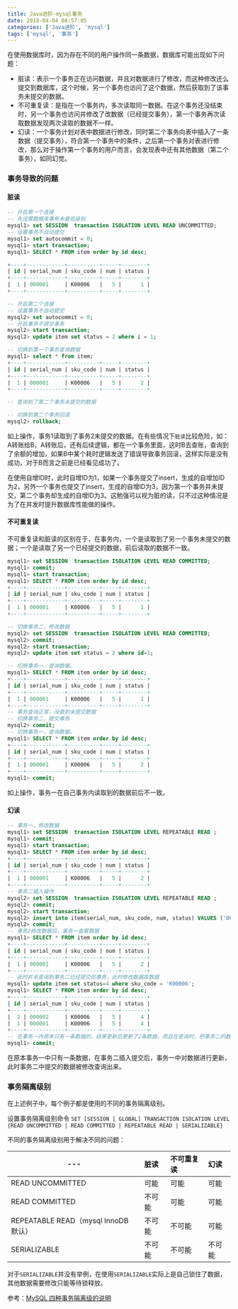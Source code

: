 ```yaml
---
title: Java进阶-mysql事务
date: 2018-04-04 08:57:05
categories: ['Java进阶', 'mysql']
tags: ['mysql', '事务']
---
```


在使用数据库时，因为存在不同的用户操作同一条数据，数据库可能出现如下问题：

* 脏读：表示一个事务正在访问数据，并且对数据进行了修改，而这种修改还么提交到数据库，这个时候，另一个事务也访问了这个数据，然后获取到了该事务未提交的数据。
* 不可重复读：是指在一个事务内，多次读取同一数据。在这个事务还没结束时，另一个事务也访问并修改了改数据（已经提交事务），第一个事务再次读取数据发现两次读取的数据不一样。
* 幻读：一个事务计划对表中数据进行修改，同时第二个事务向表中插入了一条数据（提交事务），符合第一个事务中的条件，之后第一个事务对表进行修改，那么对于操作第一个事务的用户而言，会发现表中还有其他数据（第二个事务），如同幻觉。
<!-- more -->
### 事务导致的问题

#### 脏读
```sql
-- 开启第一个连接
-- 先设置数据库事务未最低级别
mysql1> set SESSION  transaction ISOLATION LEVEL READ UNCOMMITTED;
-- 设置事务不自动提交
mysql1> set autocommit = 0;
mysql1> start transaction;
mysql1> SELECT * FROM item order by id desc;

+----+------------+----------+-----+--------+
| id | serial_num | sku_code | num | status |
+----+------------+----------+-----+--------+
|  1 | 000001     | K00006   |   5 |      1 |
+----+------------+----------+-----+--------+

-- 开启第二个连接
-- 设置事务不自动提交
mysql2> set autocommit = 0;
-- 开启事务不提交事务
mysql2> start transaction;
mysql2> update item set status = 2 where i = 1;

-- 切换到第一个事务查询数据
mysql1> select * from item;
+----+------------+----------+-----+--------+
| id | serial_num | sku_code | num | status |
+----+------------+----------+-----+--------+
|  1 | 000001     | K00006   |   5 |      2 |
+----+------------+----------+-----+--------+

-- 查询到了第二个事务未提交的数据

-- 切换到第二个事务回滚
mysql2> rollback;
```
如上操作，事务1读取到了事务2未提交的数据。在有些情况下`脏读`比较危险，如：A转账给B，A转账后，还有后续逻辑，都在一个事务里面，这时B去查账，查询到了余额的增加，如果B中某个耗时逻辑发送了错误导致事务回滚，这样实际是没有成功，对于B而言之前是已经看见成功了。

在使用自增ID时，此时自增ID为1，如果一个事务提交了insert，生成的自增加ID为2，另外一个事务也提交了insert，生成的自增ID为3，因为第一个事务并未提交，第二个事务却生成的自增ID为3。这勉强可以视为脏的读，只不过这种情况是为了在并发时提升数据库性能做的操作。

#### 不可重复读
不可重复读和脏读的区别在于，在事务内，一个是读取到了另一个事务未提交的数据；一个是读取了另一个已经提交的数据，前后读取的数据不一致。
```sql
mysql1> set SESSION  transaction ISOLATION LEVEL READ COMMITTED;
mysql1> commit;
mysql1> start transaction;
mysql1> SELECT * FROM item order by id desc;
+----+------------+----------+-----+--------+
| id | serial_num | sku_code | num | status |
+----+------------+----------+-----+--------+
|  1 | 000001     | K00006   |   5 |      1 |
+----+------------+----------+-----+--------+

-- 切换事务二，修改数据
mysql2> set SESSION  transaction ISOLATION LEVEL READ COMMITTED;
mysql2> commit;
mysql2> start transaction;
mysql2> update item set status = 2 where id=1;

-- 切换事务一，查询数据。
mysql1> SELECT * FROM item order by id desc;
+----+------------+----------+-----+--------+
| id | serial_num | sku_code | num | status |
+----+------------+----------+-----+--------+
|  1 | 000001     | K00006   |   5 |      1 |
+----+------------+----------+-----+--------+
-- 事务查询正常，没查到未提交数据
-- 切换事务二，提交事务
mysql2> commit;
-- 切换事务一，查询数据。
mysql1> SELECT * FROM item order by id desc;
+----+------------+----------+-----+--------+
| id | serial_num | sku_code | num | status |
+----+------------+----------+-----+--------+
|  1 | 000001     | K00006   |   5 |      2 |
+----+------------+----------+-----+--------+
mysql1> commit;
```
如上操作，事务一在自己事务内读取到的数据前后不一致。
#### 幻读
```sql
-- 事务一，修改数据
mysql1> set SESSION  transaction ISOLATION LEVEL REPEATABLE READ ;
mysql1> commit;
mysql1> start transaction;
mysql1> SELECT * FROM item order by id desc;
+----+------------+----------+-----+--------+
| id | serial_num | sku_code | num | status |
+----+------------+----------+-----+--------+
|  1 | 000001     | K00006   |   5 |      2 |
+----+------------+----------+-----+--------+
-- 事务二插入操作
mysql2> set SESSION  transaction ISOLATION LEVEL REPEATABLE READ ;
mysql2> commit;
mysql2> start transaction;
mysql2> insert into item(serial_num, sku_code, num, status) VALUES ('000002', 'K00006', 5, 1);
mysql2> commit;
-- 事务2修改数据后，事务一查看数据
mysql1> SELECT * FROM item order by id desc;
+----+------------+----------+-----+--------+
| id | serial_num | sku_code | num | status |
+----+------------+----------+-----+--------+
|  1 | 000001     | K00006   |   5 |      2 |
+----+------------+----------+-----+--------+
-- 此时并未查询到事务二已经提交的事务，此时修改数据库数据
mysql1> update item set status=4 where sku_code = 'K00006';
mysql1> SELECT * FROM item order by id desc;
+----+------------+----------+-----+--------+
| id | serial_num | sku_code | num | status |
+----+------------+----------+-----+--------+
|  2 | 000002     | K00006   |   5 |      4 |
|  1 | 000001     | K00006   |   5 |      4 |
+----+------------+----------+-----+--------+
-- 在事务一内原本只有一条数据的，结果更新后更新了2条数据，而且在查询时，把事务二的数据查询出来了
mysql1> commit;
```
在原本事务一中只有一条数据，在事务二插入提交后，事务一中对数据进行更新，此时事务二中提交的数据被修改查询出来。

### 事务隔离级别
在上述例子中，每个例子都是使用的不同的事务隔离级别。

设置事务隔离级别命令
`SET [SESSION | GLOBAL] TRANSACTION ISOLATION LEVEL {READ UNCOMMITTED | READ COMMITTED | REPEATABLE READ | SERIALIZABLE}`

不同的事务隔离级别用于解决不同的问题：

| --- | 脏读 | 不可重复读 | 幻读|
| --- | :--- | :--- | :--- |
| READ UNCOMMITTED | 可能 | 可能 | 可能 |
| READ COMMITTED | 不可能 | 可能 | 可能 |
| REPEATABLE READ（mysql InnoDB 默认） | 不可能 | 不可能| 可能|
|SERIALIZABLE | 不可能 |不可能 |不可能 |

对于`SERIALIZABLE`并没有举例，在使用`SERIALIZABLE`实际上是自己锁住了数据，其他数据需要修改只能等待锁释放。


参考：[MySQL 四种事务隔离级的说明](http://www.cnblogs.com/zhoujinyi/p/3437475.html)